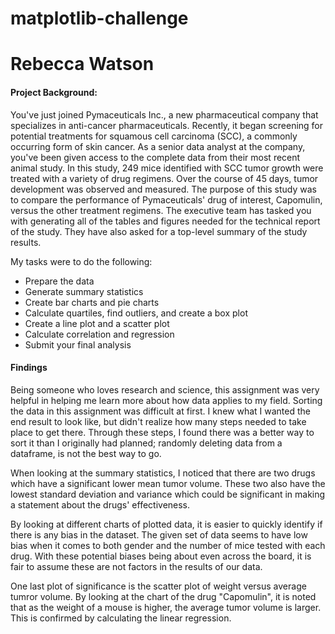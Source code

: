 # matplotlib-challenge
# Rebecca Watson 

#### Project Background: 
You've just  joined Pymaceuticals Inc., a new pharmaceutical company that specializes in anti-cancer pharmaceuticals. Recently, it began screening for potential treatments for squamous cell carcinoma (SCC), a commonly occurring form of skin cancer.
As a senior data analyst at the company, you've been given access to the complete data from their most recent animal study. In this study, 249 mice identified with SCC tumor growth were treated with a variety of drug regimens. Over the course of 45 days, tumor development was observed and measured. The purpose of this study was to compare the performance of Pymaceuticals' drug of interest, Capomulin, versus the other treatment regimens.
The executive team has tasked you with generating all of the tables and figures needed for the technical report of the study. They have also asked for a top-level summary of the study results.

My tasks were to do the following:
- Prepare the data
- Generate summary statistics
- Create bar charts and pie charts
- Calculate quartiles, find outliers, and create a box plot
- Create a line plot and a scatter plot
- Calculate correlation and regression
- Submit your final analysis

#### Findings 
Being someone who loves research and science, this assignment was very helpful in helping me learn more about how data applies to my field. Sorting the data in this assignment was difficult at first. I knew what I wanted the end result to look like, but didn't realize how many steps needed to take place to get there. Through these steps, I found there was a better way to sort it than I originally had planned; randomly deleting data from a dataframe, is not the best way to go. 

When looking at the summary statistics, I noticed that there are two drugs which have a significant lower mean tumor volume. These two also have the lowest standard deviation and variance which could be significant in making a statement about the drugs' effectiveness. 

By looking at different charts of plotted data, it is easier to quickly identify if there is any bias in the dataset. The given set of data seems to have low bias when it comes to both gender and the number of mice tested with each drug. With these potential biases being about even across the board, it is fair to assume these are not factors in the results of our data. 

One last plot of significance is the scatter plot of weight versus average tumror volume. By looking at the chart of the drug "Capomulin", it is noted that as the weight of a mouse is higher, the average tumor volume is larger. This is confirmed by calculating the linear regression. 

